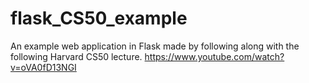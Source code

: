 # flask_CS50_example

An example web application in Flask made by following along with the following Harvard CS50 lecture.
https://www.youtube.com/watch?v=oVA0fD13NGI
